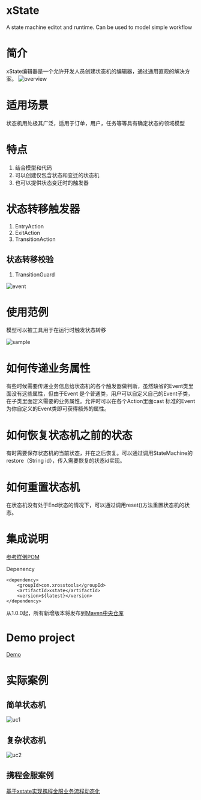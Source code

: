 xState
======

A state machine editot and runtime. Can be used to model simple workflow

# 简介
xState编辑器是一个允许开发人员创建状态机的编辑器，通过通用直观的解决方案。
![overview](https://oscimg.oschina.net/oscnet/up-77a64e69d1d009af7b0731da86f5957c5c5.png)

# 适用场景
状态机用处极其广泛，适用于订单，用户，任务等等具有确定状态的领域模型


# 特点

1. 结合模型和代码
1. 可以创建仅包含状态和变迁的状态机
1. 也可以提供状态变迁时的触发器

# 状态转移触发器
1. EntryAction
1. ExitAction
1. TransitionAction

## 状态转移校验
1. TransitionGuard

![event](https://oscimg.oschina.net/oscnet/up-0a97e778c0ff0e6ccab32610baf42ae17ca.png)

# 使用范例
模型可以被工具用于在运行时触发状态转移

![sample](https://oscimg.oschina.net/oscnet/up-9d8a27d0b887bbe2ee3bcbd018ea2a9cea5.png)

# 如何传递业务属性
有些时候需要传递业务信息给状态机的各个触发器做判断，虽然缺省的Event类里面没有这些属性，但由于Event 是个普通类，用户可以自定义自己的Event子类，在子类里面定义需要的业务属性。允许时可以在各个Action里面cast 标准的Event 为你自定义的Event类即可获得额外的属性。

# 如何恢复状态机之前的状态
有时需要保存状态机的当前状态，并在之后恢复。可以通过调用StateMachine的restore（String id），传入需要恢复的状态id实现。

# 如何重置状态机
在状态机没有处于End状态的情况下，可以通过调用reset()方法重置状态机的状态。

# 集成说明
[参考样例POM](https://github.com/hejiehui/xState/blob/master/com.xrosstools.xstate.sample/pom.xml)

Depenency

	<dependency>
		<groupId>com.xrosstools</groupId>
		<artifactId>xstate</artifactId>
		<version>${latest}</version>
	</dependency>

从1.0.0起，所有新增版本将发布到[Maven中央仓库](https://s01.oss.sonatype.org/#nexus-search;quick~xstate)


# Demo project
[Demo](https://github.com/hejiehui/xState/tree/master/com.xrosstools.xstate.sample)

# 实际案例
## 简单状态机

![uc1](https://oscimg.oschina.net/oscnet/up-4350f7ca0b4c7e41f9eff16246453d58e52.png)

## 复杂状态机

![uc2](https://oscimg.oschina.net/oscnet/up-106c0d586ba63d2a3dadf7b8310dfc4bc19.png)

## 携程金服案例
[基于xstate实现携程金服业务流程动态化](https://my.oschina.net/hejiehui/blog/1574335)

